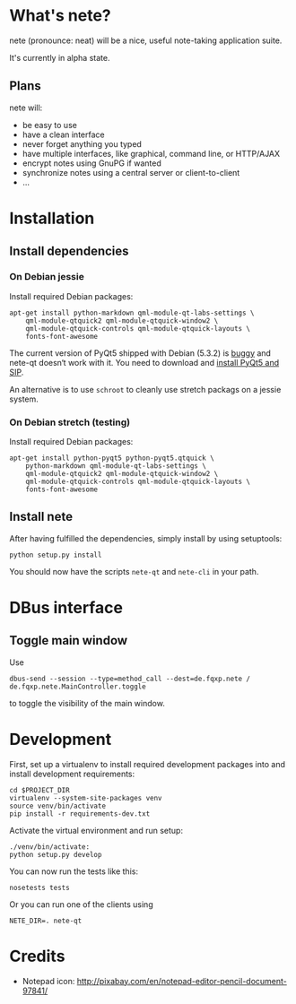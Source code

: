 # What's nete?

nete (pronounce: neat) will be a nice, useful note-taking application suite.

It's currently in alpha state.

## Plans

nete will:
* be easy to use
* have a clean interface
* never forget anything you typed
* have multiple interfaces, like graphical, command line, or HTTP/AJAX
* encrypt notes using GnuPG if wanted
* synchronize notes using a central server or client-to-client
* ...

# Installation

## Install dependencies

### On Debian jessie
Install required Debian packages:

    apt-get install python-markdown qml-module-qt-labs-settings \
        qml-module-qtquick2 qml-module-qtquick-window2 \
        qml-module-qtquick-controls qml-module-qtquick-layouts \
        fonts-font-awesome

The current version of PyQt5 shipped with Debian (5.3.2) is
[buggy](http://python.6.x6.nabble.com/Qml-Instantiate-a-model-derived-from-QAbstractListModel-from-qml-td5078937.html)
and nete-qt doesn‘t work with it. You need to download and [install
PyQt5 and SIP](http://pyqt.sourceforge.net/Docs/PyQt5/installation.html).

An alternative is to use `schroot` to cleanly use stretch packags on a jessie
system.

### On Debian stretch (testing)

Install required Debian packages:

    apt-get install python-pyqt5 python-pyqt5.qtquick \
        python-markdown qml-module-qt-labs-settings \
        qml-module-qtquick2 qml-module-qtquick-window2 \
        qml-module-qtquick-controls qml-module-qtquick-layouts \
        fonts-font-awesome

## Install nete

After having fulfilled the dependencies, simply install by using setuptools:

    python setup.py install

You should now have the scripts `nete-qt` and `nete-cli` in your path.

# DBus interface

## Toggle main window
Use

    dbus-send --session --type=method_call --dest=de.fqxp.nete / de.fqxp.nete.MainController.toggle

to toggle the visibility of the main window.

# Development
First, set up a virtualenv to install required development packages into and
install development requirements:

    cd $PROJECT_DIR
    virtualenv --system-site-packages venv
    source venv/bin/activate
    pip install -r requirements-dev.txt

Activate the virtual environment and run setup:

    ./venv/bin/activate:
    python setup.py develop

You can now run the tests like this:

    nosetests tests

Or you can run one of the clients using

    NETE_DIR=. nete-qt

# Credits
* Notepad icon: http://pixabay.com/en/notepad-editor-pencil-document-97841/
